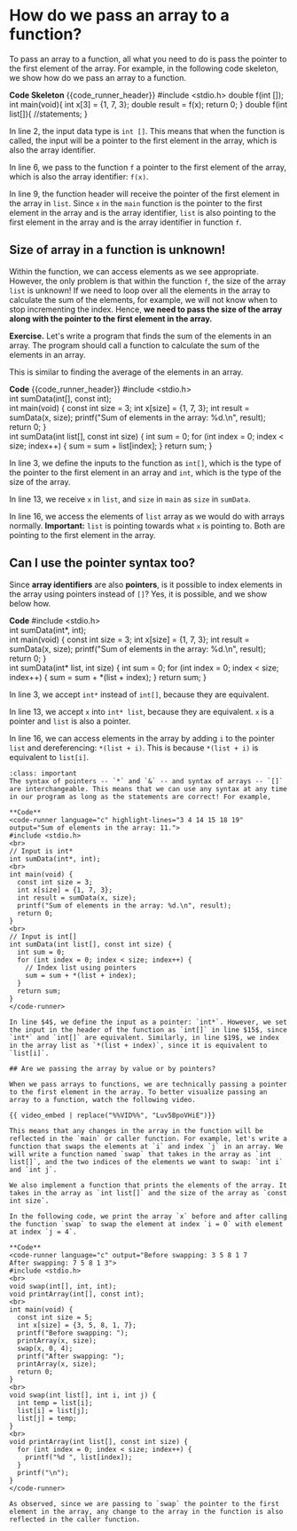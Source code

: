 # How do we pass an array to a function?

To pass an array to a function, all what you need to do is pass the pointer to the first element of the array. For example, in the following code skeleton, we show how do we pass an array to a function. 

**Code Skeleton**
{{code_runner_header}}
<code-runner language="c" highlight-lines="2 6 9">
#include <stdio.h>
double f(int []);
<br>
int main(void){
    int x[3] = {1, 7, 3};
    double result = f(x);
    return 0;
}
double f(int list[]){
    //statements;
}
</code-runner>

In line $2$, the input data type is `int []`. This means that when the function is called, the input will be a pointer to the first element in the array, which is also the array identifier.

In line $6$, we pass to the function `f` a pointer to the first element of the array, which is also the array identifier: `f(x)`.

In line $9$, the function header will receive the pointer of the first element in the array in `list`. Since `x` in the `main` function is the pointer to the first element in the array and is the array identifier, `list` is also pointing to the first element in the array and is the array identifier in function `f`.

## Size of array in a function is unknown!

Within the function, we can access elements as we see appropriate. However, the only problem is that within the function `f`, the size of the array `list` is unknown! If we need to loop over all the elements in the array to calculate the sum of the elements, for example, we will not know when to stop incrementing the index. Hence, **we need to pass the size of the array along with the pointer to the first element in the array.** 

**Exercise.** Let's write a program that finds the sum of the elements in an array. The program should call a function to calculate the sum of the elements in an array.

This is similar to finding the average of the elements in an array. 

**Code**
{{code_runner_header}}
<code-runner language="c" highlight-lines="3 13 16" output="Sum of elements in the array: 11.">
#include <stdio.h>
<br>
int sumData(int[], const int);
<br>
int main(void) {
  const int size = 3;
  int x[size] = {1, 7, 3};
  int result = sumData(x, size);
  printf("Sum of elements in the array: %d.\n", result);
  return 0;
}
<br>
int sumData(int list[], const int size) {
  int sum = 0;
  for (int index = 0; index < size; index++) {
    sum = sum + list[index];
  }
  return sum;
}
</code-runner>

In line $3$, we define the inputs to the function as `int[]`, which is the type of the pointer to the first element in an array and `int`, which is the type of the size of the array.

In line $13$, we receive `x` in `list`, and `size` in `main` as `size` in `sumData`.

In line $16$, we access the elements of `list` array as we would do with arrays normally. **Important:** `list` is pointing towards what `x` is pointing to. Both are pointing to the first element in the array.

## Can I use the pointer syntax too?

Since **array identifiers** are also **pointers**, is it possible to index elements in the array using pointers instead of `[]`? Yes, it is possible, and we show below how.

**Code**
<code-runner language="c" highlight-lines="3 13 16" output="Sum of elements in the array: 11.">
#include <stdio.h>
<br>
int sumData(int*, int);
<br>
int main(void) {
  const int size = 3;
  int x[size] = {1, 7, 3};
  int result = sumData(x, size);
  printf("Sum of elements in the array: %d.\n", result);
  return 0;
}
<br>
int sumData(int* list, int size) {
  int sum = 0;
  for (int index = 0; index < size; index++) {
    sum = sum + *(list + index);
  }
  return sum;
}
</code-runner>

In line $3$, we accept `int*` instead of `int[]`, because they are equivalent.

In line $13$, we accept `x` into `int* list`, because they are equivalent. `x` is a pointer and `list` is also a pointer.

In line $16$, we can access elements in the array by adding `i` to the pointer `list` and dereferencing: `*(list + i)`. This is because `*(list + i)` is equivalent to `list[i]`.

````{admonition} Important!
:class: important
The syntax of pointers -- `*` and `&` -- and syntax of arrays -- `[]` are interchangeable. This means that we can use any syntax at any time in our program as long as the statements are correct! For example,

**Code**
<code-runner language="c" highlight-lines="3 4 14 15 18 19" output="Sum of elements in the array: 11.">
#include <stdio.h>
<br>
// Input is int*
int sumData(int*, int); 
<br>
int main(void) {
  const int size = 3;
  int x[size] = {1, 7, 3};
  int result = sumData(x, size);
  printf("Sum of elements in the array: %d.\n", result);
  return 0;
}
<br>
// Input is int[]
int sumData(int list[], const int size) {
  int sum = 0;
  for (int index = 0; index < size; index++) {
    // Index list using pointers
    sum = sum + *(list + index);
  }
  return sum;
}
</code-runner>

In line $4$, we define the input as a pointer: `int*`. However, we set the input in the header of the function as `int[]` in line $15$, since `int*` and `int[]` are equivalent. Similarly, in line $19$, we index in the array list as `*(list + index)`, since it is equivalent to `list[i]`.

## Are we passing the array by value or by pointers?

When we pass arrays to functions, we are technically passing a pointer to the first element in the array. To better visualize passing an array to a function, watch the following video.

{{ video_embed | replace("%%VID%%", "Luv5BpoVHiE")}}

This means that any changes in the array in the function will be reflected in the `main` or caller function. For example, let's write a function that swaps the elements at `i` and index `j` in an array. We will write a function named `swap` that takes in the array as `int list[]`, and the two indices of the elements we want to swap: `int i` and `int j`.

We also implement a function that prints the elements of the array. It takes in the array as `int list[]` and the size of the array as `const int size`.

In the following code, we print the array `x` before and after calling the function `swap` to swap the element at index `i = 0` with element at index `j = 4`. 

**Code**
<code-runner language="c" output="Before swapping: 3 5 8 1 7 
After swapping: 7 5 8 1 3">
#include <stdio.h>
<br>
void swap(int[], int, int);
void printArray(int[], const int);
<br>
int main(void) {
  const int size = 5;
  int x[size] = {3, 5, 8, 1, 7};
  printf("Before swapping: ");
  printArray(x, size);
  swap(x, 0, 4);
  printf("After swapping: ");
  printArray(x, size);
  return 0;
}
<br>
void swap(int list[], int i, int j) {
  int temp = list[i];
  list[i] = list[j];
  list[j] = temp;
}
<br>
void printArray(int list[], const int size) {
  for (int index = 0; index < size; index++) {
    printf("%d ", list[index]);
  }
  printf("\n");
}
</code-runner>

As observed, since we are passing to `swap` the pointer to the first element in the array, any change to the array in the function is also reflected in the caller function.

